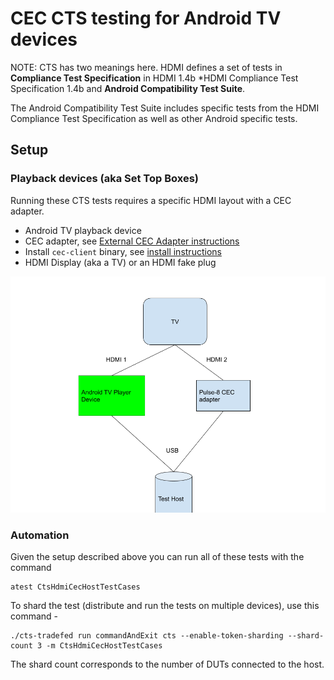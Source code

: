 # CEC CTS testing for Android TV devices

NOTE: CTS has two meanings here. HDMI defines a set of tests in **Compliance
Test Specification** in HDMI 1.4b *HDMI Compliance Test Specification 1.4b and
**Android Compatibility Test Suite**.

The Android Compatibility Test Suite includes specific tests from the HDMI 
Compliance Test Specification as well as other Android specific tests.

## Setup

### Playback devices (aka Set Top Boxes)

Running these CTS tests requires a specific HDMI layout with a CEC adapter.

*   Android TV playback device
*   CEC adapter, see [External CEC Adapter instructions](cec_adapter.md)
*   Install `cec-client` binary, see [install instructions](cec_adapter.md#software)
*   HDMI Display (aka a TV) or an HDMI fake plug

![drawing](setup.png)

### Automation

Given the setup described above you can run all of these tests with the command

```
atest CtsHdmiCecHostTestCases
```

To shard the test (distribute and run the tests on multiple devices), use this
command -
```
./cts-tradefed run commandAndExit cts --enable-token-sharding --shard-count 3 -m CtsHdmiCecHostTestCases
```

The shard count corresponds to the number of DUTs connected to the host.
